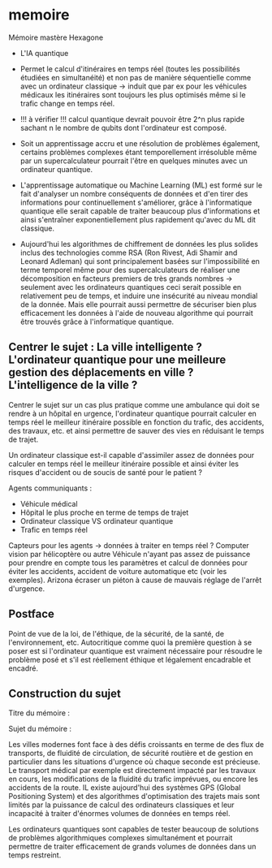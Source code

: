 # memoire
Mémoire mastère Hexagone

- L'IA quantique

* Permet le calcul d'itinéraires en temps réel (toutes les possibilités étudiées en simultanéité) et non pas de manière séquentielle comme avec un ordinateur classique
-> induit que par ex pour les véhicules médicaux les itinéraires sont toujours les plus optimisés même si le trafic change en temps réel.

* !!! à vérifier !!! calcul quantique devrait pouvoir être 2^n plus rapide sachant n le nombre de qubits dont l'ordinateur est composé.

* Soit un apprentissage accru et une résolution de problèmes également, certains problèmes complexes étant temporellement irrésoluble même par un supercalculateur pourrait l'être en quelques minutes avec un ordinateur quantique.

* L'apprentissage automatique ou Machine Learning (ML) est formé sur le fait d'analyser un nombre conséquents de données et d'en tirer des informations pour continuellement s'améliorer, grâce à l'informatique quantique elle serait capable de traiter beaucoup plus d'informations et ainsi s'entraîner exponentiellement plus rapidement qu'avec du ML dit classique.

* Aujourd'hui les algorithmes de chiffrement de données les plus solides inclus des technologies comme RSA (Ron Rivest, Adi Shamir and Leonard Adleman) qui sont principalement basées sur l'impossibilité en terme temporel même pour des supercalculateurs de réaliser une décomposition en facteurs premiers de très grands nombres
-> seulement avec les ordinateurs quantiques ceci serait possible en relativement peu de temps, et induire une insécurité au niveau mondial de la donnée. Mais elle pourrait aussi permettre de sécuriser bien plus efficacement les données à l'aide de nouveau algorithme qui pourrait être trouvés grâce à l'informatique quantique.


## Centrer le sujet : La ville intelligente ? L'ordinateur quantique pour une meilleure gestion des déplacements en ville ? L'intelligence de la ville ?

Centrer le sujet sur un cas plus pratique comme une ambulance qui doit se rendre à un hôpital en urgence, l'ordinateur quantique pourrait calculer en temps réel le meilleur itinéraire possible en fonction du trafic, des accidents, des travaux, etc. et ainsi permettre de sauver des vies en réduisant le temps de trajet.

Un ordinateur classique est-il capable d'assimiler assez de données pour calculer en temps réel le meilleur itinéraire possible et ainsi éviter les risques d'accident ou de soucis de santé pour le patient ?

Agents communiquants :
- Véhicule médical
- Hôpital le plus proche en terme de temps de trajet
- Ordinateur classique VS ordinateur quantique
- Trafic en temps réel

Capteurs pour les agents -> données à traiter en temps réel ? Computer vision par hélicoptère ou autre
Véhicule n'ayant pas assez de puissance pour prendre en compte tous les paramètres et calcul de données pour éviter les accidents, accident de voiture automatique etc (voir les exemples). Arizona écraser un piéton à cause de mauvais réglage de l'arrêt d'urgence. 

## Postface
Point de vue de la loi, de l'éthique, de la sécurité, de la santé, de l'environnement, etc.
Autocritique comme quoi la première question à se poser est si l'ordinateur quantique est vraiment nécessaire pour résoudre le problème posé et s'il est réellement éthique et légalement encadrable et encadré.

## Construction du sujet

Titre du mémoire : 

Sujet du mémoire : 

Les villes modernes font face à des défis croissants en terme de des flux de transports, de fluidité de circulation, de sécurité routière et de gestion en particulier dans les situations d'urgence où chaque seconde est précieuse. Le transport médical par exemple est directement impacté par les travaux en cours, les modifications de la fluidité du trafic imprévues, ou encore les accidents de la route. IL existe aujourd'hui des systèmes GPS (Global Positioning System) et des algorithmes d'optimisation des trajets mais sont limités par la puissance de calcul des ordinateurs classiques et leur incapacité à traiter d'énormes volumes de données en temps réel.

Les ordinateurs quantiques sont capables de tester beaucoup de solutions de problèmes algorithmiques complexes simultanément et pourrait permettre de traiter efficacement de grands volumes de données dans un temps restreint.